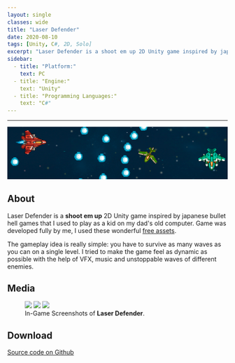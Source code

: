 ```yaml
---
layout: single
classes: wide
title: "Laser Defender"
date: 2020-08-10
tags: [Unity, C#, 2D, Solo]
excerpt: "Laser Defender is a shoot em up 2D Unity game inspired by japanese bullet hell games. The idea is simple: you have to survive as many waves of different types of enemies as you can."
sidebar:
  - title: "Platform:"
    text: PC
  - title: "Engine:"
    text: "Unity"
  - title: "Programming Languages:"
    text: "C#"
---
```

<hr>
<img class="full" src="/images/Laser Defender.png" alt="screenshot">
<h2>About</h2>
<p>Laser Defender is a <b>shoot em up</b> 2D Unity game inspired by japanese bullet hell games that I used to play as a kid on my dad's old computer. Game was developed fully by me, I used these wonderful <a href="https://ravenmore.itch.io/pixel-space-shooter-assets">free assets</a>.</p>
<p>The gameplay idea is really simple: you have to survive as many waves as you can on a single level. I tried to make the game feel as dynamic as possible with the help of VFX, music and unstoppable waves of different enemies.</p>
<h2>Media</h2>
<figure class="third">
	<img src="/images/laser-1.jpg">
	<img src="/images/laser-2.jpg">
	<img src="/images/laser-3.jpg">
	<figcaption>In-Game Screenshots of <b>Laser Defender</b>.</figcaption>
</figure>
<h2>Download</h2>
<a href="">Source code on Github</a>
